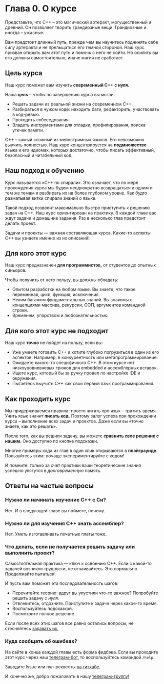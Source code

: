 # Глава 0. О курсе

Представьте, что C++ – это магический артефакт, могущественный и древний. Он позволяет творить грандиозные вещи. Грандиозные и иногда – ужасные.

Вам предстоит длинный путь, прежде чем вы научитесь подчинять себе силу артефакта и не прельщаться его темной стороной. Наш курс призван открыть вам этот путь и помочь с него не сойти. Но осилить вы его должны самостоятельно, иначе магия не сработает.

## Цель курса

Наш курс поможет вам изучить **современный C++ с нуля.**

Наша **цель** – чтобы по завершению курса вы могли:
- Решать задачи из реальной жизни на современном C++.
- Разбираться в чужом коде: находить баги, рефакторить, участвовать в код-ревью.
- Проходить собеседования.
- Владеть инструментами для отладки, профилирования, поиска утечек памяти.

C++ – самый сложный из мейнстримных языков. Его невозможно выучить полностью. Наш курс концентрируется на **подмножестве** языка и его идиомах, которых достаточно, чтобы писать эффективный, безопасный и читабельный код.

## Наш подход к обучению

Курс называется «C++ по спирали». Это означает, что по мере прохождения курса мы будем неоднократно возвращаться к одним и тем же темам и разбирать их на более глубоком уровне. Как будто разматывая витки спирали знаний о языке.

Такой подход позволит максимально быстро приступить к решению задач на C++. Наш курс ориентирован на практику. В каждой главе вас ждут задачи и домашние задания. Раз в несколько глав предстоит делать проект.

Задачи и проекты — важная составляющая курса. Какие-то аспекты C++ вы узнаете именно из их описаний!

## Для кого этот курс

Наш курс предназначен **для программистов,** от студентов до опытных синьоров.

Чтобы получить от него пользу, вы должны обладать:
- Опытом разработки на любом языке. Вы знаете, что такое переменная, цикл, функция, исключения.
- Неким багажом фундаментальных знаний. Вы знакомы с концепциями массива, рекурсии, ООП, аргументов командной строки.
- Временем, упорством и любознательностью.

## Для кого этот курс не подходит

Наш курс **точно** не пойдет на пользу, если вы:
- Уже умеете готовить C++ и хотите глубоко погрузиться в один из его аспектов. Например, в конкурентность или метапрограммирование.
- Ожидаете какого-то специфичного C++. В этом курсе нет низкоуровневневых трюков для embedded и ассемблерных вставок.
- Ищете курс, который бы за ручку провел по настройке IDE и окружения.
- Пытаетесь выучить C++ как свой первый язык программирования.

## Как проходить курс

Мы придерживаемся правила: просто читать про язык – тратить время. Учить язык значит **писать код.** Поэтому залог успеха при прохождении курса – выполнение всех задач и проектов. Даже если вы «точно знаете, как это решать».

После того, как вы решили задачу, вы можете **сравнить свое решение с нашим.** Оно доступно по кнопке подсказки.

Многие примеры кода из глав в один клик открываются в **плэйграунде.** Пользуйтесь этим: почаще экспериментируйте с кодом!

И помните: только за счет практики ваши теоретические знания успешно улягутся в _долговременную_ память.

## Ответы на частые вопросы

### Нужно ли начинать изучение C++ с Си?

Нет. И в следующей главе вы поймете, почему.

### Нужно ли для изучения C++ знать ассемблер?

Нет. Уметь изготавливать печатные платы тоже.

### Что делать, если не получается решить задачу или выполнить проект?

Самостоятельная практика — ключ к освоению C++. Если с какой-то задачей возникли трудности, не отчаивайтесь. Это нормально. Продолжайте пытаться!

И пусть вам поможет эта последовательность шагов:
- Перечитайте теорию: вдруг вы упустили что-то важное? Попробуйте решить задачу _с нуля._
- Отвлекитесь, отдохните. Приступите к задаче через какое-то время.
- Воспользуйтесь подсказкой.
- Посмотрите полное решение.

Если после всех этих шагов все равно остались вопросы, не стесняйтесь [задавать их.](https://t.me/senjun_feedback)

### Куда сообщать об ошибках?

На сайте в конце каждой главы есть форма фидбэка. Если вы проходите этот курс через наш [телеграм-бот,](https://t.me/sen_jun_bot) то воспользуйтесь командой `/help`.

Заводите Issue или пул-реквесты [на гитхабе.](https://github.com/senjun-team/senjun-courses/tree/main)

И конечно же, добро пожаловать в нашу [телеграм-группу!](https://t.me/senjun_feedback)
